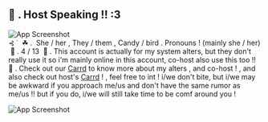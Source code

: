 

## 🎤 . Host Speaking !! :3



![App Screenshot](https://64.media.tumblr.com/9f7a24fa5069b44c560c975d85c66847/9e50215eb404bc61-4f/s2048x3072/83ae654d3a8f3220ddd29d87854c7911e82e1dc9.pnj)
  ‎                                                                                                                                                                                                                      
                ‎   ⊰ ˙  ‎ ☘ .  ‎ She / her , They / them , Candy / bird . Pronouns ! (mainly she / her)
     ‎      🌱 . 4 / 13 
 ‎   🌿 . This account is actually for my system alters, but they don't really use it so i'm mainly online in this account, co-host also use this too !!
🌲 . Check out our [Carrd](https://rainbowconstellationsys.carrd.co) to know more about my alters , and co-host ! , and also check out host's [Carrd](https://sillysintromelaniethemed.carrd.co) ! , feel free to int ! i/we don't bite, but i/we may be awkward if you approach me/us and don't have the same rumor as me/us !! but if you do, i/we will still take time to be comf around you !

![App Screenshot](https://64.media.tumblr.com/845a4672f4fa30a0d788bb5e7a5ee075/9e50215eb404bc61-4e/s2048x3072/1f2a421a43bb586db131d4aca75d71982c2f4655.pnj)
 ## 
